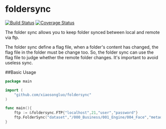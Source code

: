 # foldersync
[![Build Status](https://travis-ci.org/xiaosongluo/foldersync.svg?branch=master)](https://travis-ci.org/xiaosongluo/foldersync)
[![Coverage Status](https://coveralls.io/repos/github/xiaosongluo/foldersync/badge.svg?branch=master)](https://coveralls.io/github/xiaosongluo/foldersync?branch=master)

The folder sync allows you to keep folder synced between local and remote via ftp.

The folder sync define a flag file, when a folder's content has changed, the flag file in the folder must be change too. So, the folder sync can use the flag file to judge whether the remote folder changes. It's important to avoid useless sync.

##Basic Usage

```Go
package main

import (
	"github.com/xiaosongluo/foldersync"
)

func main(){
	ftp := &foldersync.FTP{"localhost",21,"user","password"}
	ftp.FolderSync("dataset","/000_Business/001_Engine/004_Face","metadata.xml")
}

```    